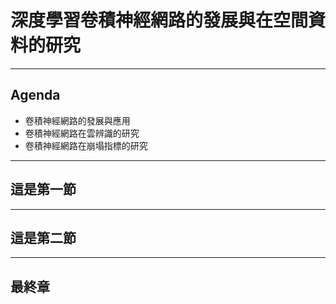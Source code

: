 
# 深度學習卷積神經網路的發展與在空間資料的研究

---

## Agenda
- 卷積神經網路的發展與應用
- 卷積神經網路在雲辨識的研究
- 卷積神經網路在崩塌指標的研究

----

## 這是第一節

----

## 這是第二節

---

## 最終章



